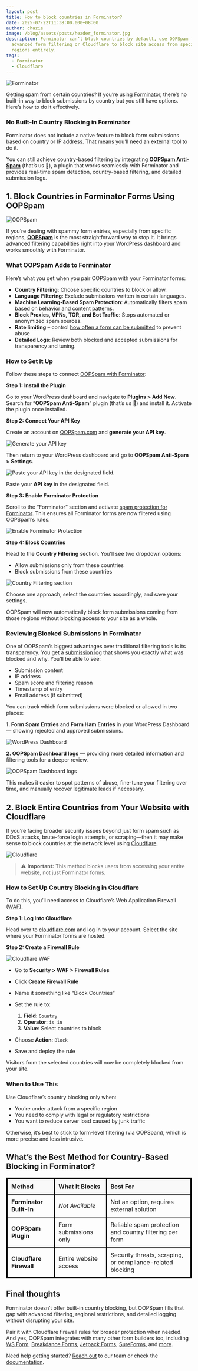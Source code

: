 ```yaml
---
layout: post
title: How to block countries in Forminator?
date: 2025-07-22T11:38:00.000+08:00
author: chazie
image: /blog/assets/posts/header_forminator.jpg
description: Forminator can’t block countries by default, use OOPSpam for
  advanced form filtering or Cloudflare to block site access from specific
  regions entirely.
tags:
  - Forminator
  - Cloudflare
---
```

![Forminator](/blog/assets/posts/formidable-forms-home.png "Forminator")

Getting spam from certain countries? If you’re using [Forminator](https://formidableforms.com/), there’s no built-in way to block submissions by country but you still have options. Here’s how to do it effectively.

### **No Built-In Country Blocking in Forminator**

Forminator does not include a native feature to block form submissions based on country or IP address. That means you’ll need an external tool to do it.

You can still achieve country-based filtering by integrating **[OOPSpam Anti-Spam](https://wordpress.org/plugins/oopspam-anti-spam/)** (that’s us 👋), a plugin that works seamlessly with Forminator and provides real-time spam detection, country-based filtering, and detailed submission logs.

## **1. Block Countries in Forminator Forms Using OOPSpam**

![OOPSpam](/blog/assets/posts/oopspam-anti-spam-overview.png "OOPSpam")

If you’re dealing with spammy form entries, especially from specific regions, **[OOPSpam](https://www.oopspam.com/)** is the most straightforward way to stop it. It brings advanced filtering capabilities right into your WordPress dashboard and works smoothly with Forminator.

### **What OOPSpam Adds to Forminator**

Here’s what you get when you pair OOPSpam with your Forminator forms:

* **Country Filtering**: Choose specific countries to block or allow.
* **Language Filtering**: Exclude submissions written in certain languages.
* **Machine Learning-Based Spam Protection**: Automatically filters spam based on behavior and content patterns.
* **Block Proxies, VPNs, TOR, and Bot Traffic**: Stops automated or anonymized spam sources.
* **Rate limiting** – control [how often a form can be submitted](https://www.oopspam.com/blog/protecting-forms-with-rate-limiting-in-wordpress-using-oopspam) to prevent abuse
* **Detailed Logs**: Review both blocked and accepted submissions for transparency and tuning.

### **How to Set It Up**

Follow these steps to connect [OOPSpam with Forminator](https://www.oopspam.com/integrations/spam-protection-for-formidable):

**Step 1: Install the Plugin**

Go to your WordPress dashboard and navigate to **Plugins > Add New**. Search for “**OOPSpam Anti-Spam**” plugin (that’s us 👋) and install it. Activate the plugin once installed.

**Step 2: Connect Your API Key**

Create an account on [OOPSpam.com](https://app.oopspam.com/Identity/Account/Register) and **generate your API key**.

![Generate your API key](/blog/assets/posts/oopspam-dashboard-api.png "Generate your API key")

![](<>)Then return to your WordPress dashboard and go to **OOPSpam Anti-Spam > Settings**.

![Paste your API key in the designated field.](/blog/assets/posts/oopspam-api-key.png "Paste your API key in the designated field.")

![](<>)Paste your **API key** in the designated field.

**Step 3: Enable Forminator Protection**

Scroll to the “Forminator” section and activate [spam protection for Forminator](https://www.oopspam.com/blog/spam-protection-for-formidable). This ensures all Forminator forms are now filtered using OOPSpam’s rules.

![Enable Forminator Protection](/blog/assets/posts/formidable-forms-spam-protection.png "Enable Forminator Protection")

![](<>)**Step 4: Block Countries**

Head to the **Country Filtering** section. You’ll see two dropdown options:

* Allow submissions only from these countries
* Block submissions from these countries

![Country Filtering section](/blog/assets/posts/country-filtering-settings.png "Country Filtering section")

![](<>)Choose one approach, select the countries accordingly, and save your settings.

OOPSpam will now automatically block form submissions coming from those regions without blocking access to your site as a whole.

### **Reviewing Blocked Submissions in Forminator**

One of OOPSpam’s biggest advantages over traditional filtering tools is its transparency. You get a [submission log](https://help.oopspam.com/wordpress/form-entries/) that shows you exactly what was blocked and why. You’ll be able to see:

* Submission content
* IP address
* Spam score and filtering reason
* Timestamp of entry
* Email address (if submitted)

You can track which form submissions were blocked or allowed in two places:

**1. Form Spam Entries** and **Form Ham Entries** in your WordPress Dashboard — showing rejected and approved submissions.

![WordPress Dashboard ](/blog/assets/posts/form-spam-entries-oopspam.png "WordPress Dashboard ")

![](<>)**2. OOPSpam Dashboard logs** — providing more detailed information and filtering tools for a deeper review.

![OOPSpam Dashboard logs](/blog/assets/posts/screenshot-1.png "OOPSpam Dashboard logs")

![](<>)This makes it easier to spot patterns of abuse, fine-tune your filtering over time, and manually recover legitimate leads if necessary.

## **2. Block Entire Countries from Your Website with Cloudflare**

If you’re facing broader security issues beyond just form spam such as DDoS attacks, brute-force login attempts, or scraping—then it may make sense to block countries at the network level using [Cloudflare](https://www.cloudflare.com/).

![Cloudflare](/blog/assets/posts/cloudflare-homepage.png "Cloudflare")

> ![](<>)⚠️ **Important:** This method blocks users from accessing your entire website, not just Forminator forms.

### **How to Set Up Country Blocking in Cloudflare**

To do this, you’ll need access to Cloudflare’s Web Application Firewall ([WAF](https://www.cloudflare.com/application-services/products/waf/)).

**Step 1: Log Into Cloudflare**

Head over to [cloudflare.com](https://dash.cloudflare.com/login) and log in to your account. Select the site where your Forminator forms are hosted.

**Step 2: Create a Firewall Rule**

![Cloudflare WAF](/blog/assets/posts/blocking-countries-in-cloudflare.png "Cloudflare WAF")

* ![](<>)Go to **Security > WAF > Firewall Rules**
* Click **Create Firewall Rule**
* Name it something like “Block Countries”
* Set the rule to:

  1. **Field**: `Country`
  2. **Operator**: `is in`
  3. **Value**: Select countries to block
* Choose **Action**: `Block`
* Save and deploy the rule

Visitors from the selected countries will now be completely blocked from your site.

### **When to Use This**

Use Cloudflare’s country blocking only when:

* You’re under attack from a specific region
* You need to comply with legal or regulatory restrictions
* You want to reduce server load caused by junk traffic

Otherwise, it’s best to stick to form-level filtering (via OOPSpam), which is more precise and less intrusive.

## **What’s the Best Method for Country-Based Blocking in Forminator?**

<style>
  table {
    border: 2px solid black;
    border-collapse: collapse;
    width: 100%;
  }
  th, td {
    border: 2px solid black;
    padding: 10px;
    text-align: left;
  }
  th {
    background-color: #f9f9f9;
    font-weight: bold;
  }
  td:first-child {
    font-weight: bold;
  }
  .italic {
    font-style: italic;
  }
</style>

<table>
  <thead>
    <tr>
      <th>Method</th>
      <th>What It Blocks</th>
      <th>Best For</th>
    </tr>
  </thead>
  <tbody>
    <tr>
      <td>Forminator Built-In</td>
      <td class="italic">Not Available</td>
      <td>Not an option, requires external solution</td>
    </tr>
    <tr>
      <td>OOPSpam Plugin</td>
      <td>Form submissions only</td>
      <td>Reliable spam protection and country filtering per form</td>
    </tr>
    <tr>
      <td>Cloudflare Firewall</td>
      <td>Entire website access</td>
      <td>Security threats, scraping, or compliance-related blocking</td>
    </tr>
  </tbody>
</table>

## **Final thoughts**

Forminator doesn’t offer built-in country blocking, but OOPSpam fills that gap with advanced filtering, regional restrictions, and detailed logging without disrupting your site.

Pair it with Cloudflare firewall rules for broader protection when needed. And yes, OOPSpam integrates with many other form builders too, including [WS Form](https://www.oopspam.com/blog/how-to-block-countries-in-ws-form), [Breakdance Forms](https://www.oopspam.com/blog/how-to-block-countries-in-breakdance-forms), [Jetpack Forms](https://www.oopspam.com/blog/how-to-block-countries-in-jetpack-forms), [SureForms](https://www.oopspam.com/blog/how-to-block-countries-in-sureforms), and [more](https://wordpress.org/plugins/oopspam-anti-spam/).

Need help getting started? [Reach out](https://www.oopspam.com/#contact) to our team or check the [documentation](https://www.oopspam.com/help).
